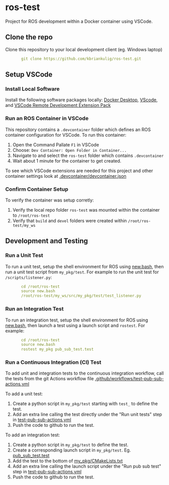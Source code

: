 # ros-test

Project for ROS development within a Docker container using VSCode.


## Clone the repo

Clone this repository to your local development client (eg. Windows laptop) 

```yaml
       git clone https://github.com/kbriankulig/ros-test.git
```


## Setup VSCode

### Install Local Software

Install the following software packages locally: [Docker Desktop](https://docs.docker.com/engine/install/), [VScode](https://code.visualstudio.com/), and [VSCode Remote Development Extension Pack](https://marketplace.visualstudio.com/items?itemName=ms-vscode-remote.vscode-remote-extensionpack)

### Run an ROS Container in VSCode

This repository contains a `.devcontainer` folder which defines an ROS container configuration for VSCode.  To run this container:

1. Open the Command Pallate `F1` in VSCode
2. Choose: `Dev Container: Open Folder in Container...`
3. Navigate to and select the `ros-test` folder which contains `.devcontainer`
4. Wait about 1 minute for the container to get created.

To see which VSCode extensions are needed for this project and other container settings look at [.devcontainer/devcontainer.json](https://github.com/kbriankulig/ros-test/blob/vscode/.devcontainer/devcontainer.json)


### Confirm Container Setup

To verify the container was setup corretly:

1. Verify the local repo folder `ros-test` was mounted within the container to `/root/ros-test`
2. Verify that `build` and `devel` folders were created within `/root/ros-test/my_ws`



## Development and Testing

### Run a Unit Test

To run a unit test, setup the shell environment for ROS using [new.bash](https://github.com/kbriankulig/ros-test/blob/vscode/new.bash), then run a unit test script from `my_pkg/test`.  For example to run the unit test for `/scripts/listener.py`:

```yaml
       cd /root/ros-test
       source new.bash
       /root/ros-test/my_ws/src/my_pkg/test/test_listener.py
```

### Run an Integration Test

To run an integration test, setup the shell environment for ROS using [new.bash](https://github.com/kbriankulig/ros-test/blob/vscode/new.bash), then launch a test using a launch script and `rostest`. For example:

```yaml
       cd /root/ros-test
       source new.bash
       rostest my_pkg pub_sub_test.test
```


### Run a Continuous Integration (CI) Test

To add unit and integration tests to the continuous integration workflow, call the tests from the git Actions workflow file [.github/workflows/test-pub-sub-actions.yml](https://github.com/kbriankulig/ros-test/blob/vscode/.github/workflows/test-pub-sub-actions.yml)

To add a unit test:
1. Create a python script in `my_pkg/test` starting with `test_` to define the test.
2. Add an extra line calling the test directly under the "Run unit tests" step in [test-pub-sub-actions.yml](https://github.com/kbriankulig/ros-test/blob/vscode/.github/workflows/test-pub-sub-actions.yml)
3. Push the code to github to run the test.

To add an integration test:
1. Create a python script in `my_pkg/test` to define the test.
2. Create a corresponding launch script in `my_pkg/test`.  Eg. [pub_sub_test.test](https://github.com/kbriankulig/ros-test/blob/unit_tests/my_ws/src/my_pkg/test/pub_sub_test.test)
3. Add the test to the bottom of [my_pkg/CMakeLists.txt](https://github.com/kbriankulig/ros-test/blob/unit_tests/my_ws/src/my_pkg/CMakeLists.txt)
4. Add an extra line calling the launch script under the "Run pub sub test" step in [test-pub-sub-actions.yml](https://github.com/kbriankulig/ros-test/blob/vscode/.github/workflows/test-pub-sub-actions.yml)
5. Push the code to github to run the test.

